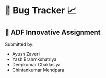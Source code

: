 # 🐛 Bug Tracker 📈

## 📔 ADF Innovative Assignment

Submitted by:

- Ayush Zaveri 
- Yash Brahmkshatriya 
- Deepkumar Chaklasiya
- Chintankumar Mendpara
